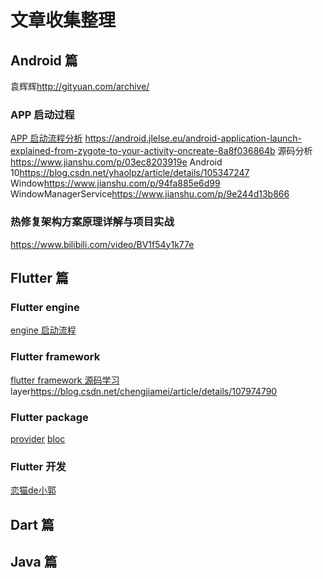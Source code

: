 # 文章收集整理
## Android 篇
袁辉辉<http://gityuan.com/archive/>
### APP 启动过程
[APP 启动流程分析](https://juejin.cn/post/6844904116561379341)
<https://android.jlelse.eu/android-application-launch-explained-from-zygote-to-your-activity-oncreate-8a8f036864b>
源码分析<https://www.jianshu.com/p/03ec8203919e>
Android 10<https://blog.csdn.net/yhaolpz/article/details/105347247>
Window<https://www.jianshu.com/p/94fa885e6d99>
WindowManagerService<https://www.jianshu.com/p/9e244d13b866>
### 热修复架构方案原理详解与项目实战
<https://www.bilibili.com/video/BV1f54y1k77e>
## Flutter 篇
### Flutter engine
[engine 启动流程](https://juejin.cn/post/6844904088434376717)
### Flutter framework
[flutter framework 源码学习](https://juejin.cn/post/6844903962231963656)
layer<https://blog.csdn.net/chengjiamei/article/details/107974790>
### Flutter package
[provider](https://juejin.cn/post/6844903962231963656)
[bloc](https://juejin.cn/post/6856268776510504968)
### Flutter 开发
[恋猫de小郭](https://juejin.cn/user/817692379985752/collections)
## Dart 篇
## Java 篇